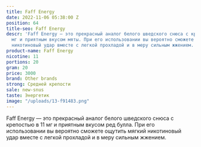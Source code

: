 ```yaml
---
title: Faff Energy
date: 2022-11-06 05:38:00 Z
position: 64
title-seo: Faff Energy
descr: 'Faff Energy — это прекрасный аналог белого шведского снюса с крепостью в 11
  мг и приятным вкусом мяты. При его использовании вы вероятно сможете ощутить мягкий
  никотиновый удар вместе с легкой прохладой и в меру сильным жжением. '
product-name: Faff Energy
nicotine: 11
portions: 20
gram: 20
price: 3000
brand: Other brands
strong: Средней крепости
sale: new-snus
taste: Энергетик
image: "/uploads/13-f91483.png"
---
```


Faff Energy — это прекрасный аналог белого шведского снюса с крепостью в 11 мг и приятным вкусом ред булла. При его использовании вы вероятно сможете ощутить мягкий никотиновый удар вместе с легкой прохладой и в меру сильным жжением. 